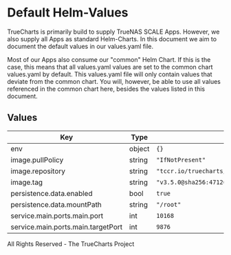 # Default Helm-Values

TrueCharts is primarily build to supply TrueNAS SCALE Apps.
However, we also supply all Apps as standard Helm-Charts. In this document we aim to document the default values in our values.yaml file.

Most of our Apps also consume our "common" Helm Chart.
If this is the case, this means that all values.yaml values are set to the common chart values.yaml by default. This values.yaml file will only contain values that deviate from the common chart.
You will, however, be able to use all values referenced in the common chart here, besides the values listed in this document.

## Values

| Key | Type | Default | Description |
|-----|------|---------|-------------|
| env | object | `{}` |  |
| image.pullPolicy | string | `"IfNotPresent"` |  |
| image.repository | string | `"tccr.io/truecharts/ddns-go"` |  |
| image.tag | string | `"v3.5.0@sha256:47126c3903118731d3958c7fb9a81c1beb762645c5f77137835bffa9b95a728e"` |  |
| persistence.data.enabled | bool | `true` |  |
| persistence.data.mountPath | string | `"/root"` |  |
| service.main.ports.main.port | int | `10168` |  |
| service.main.ports.main.targetPort | int | `9876` |  |

All Rights Reserved - The TrueCharts Project
